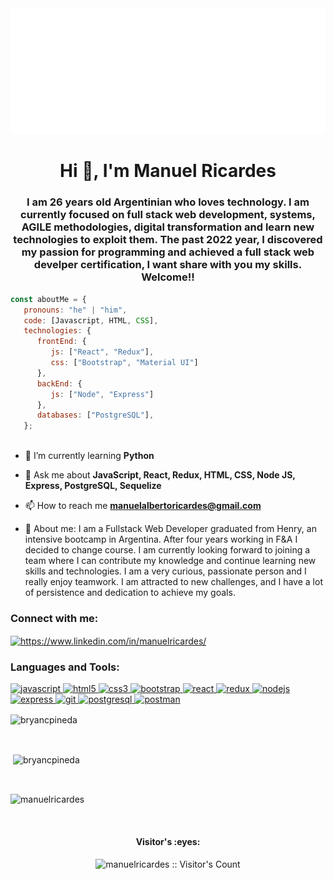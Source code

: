 
<img src="https://github.com/ManuelRicardes/Manuelricardes/blob/main/svg.svg" alt="hello world"/>


<h1 align="center">Hi 👋, I'm Manuel Ricardes</h1>


<h3 align="center">I am 26 years old Argentinian who loves technology. I am currently focused on full stack web development, systems, AGILE methodologies, digital transformation and learn new technologies to exploit them. The past 2022 year, I discovered my passion for programming and achieved a full stack web develper certification, I want share with you my skills. Welcome!!</h3>

```javascript
const aboutMe = {
   pronouns: "he" | "him",
   code: [Javascript, HTML, CSS],
   technologies: {
      frontEnd: {
         js: ["React", "Redux"],
         css: ["Bootstrap", "Material UI"]
      },
      backEnd: {
         js: ["Node", "Express"]
      },
      databases: ["PostgreSQL"],
   };
  
```
- 🌱 I’m currently learning **Python**

- 💬 Ask me about **JavaScript, React, Redux, HTML, CSS, Node JS, Express, PostgreSQL, Sequelize**

- 📫 How to reach me **manuelalbertoricardes@gmail.com**

- 📄 About me: I am a Fullstack Web Developer graduated from Henry, an intensive bootcamp in Argentina. After four years working in F&A I decided to change course. I am currently looking forward to joining a team where I can contribute my knowledge and continue learning new skills and technologies.
I am a very curious, passionate person and I really enjoy teamwork. I am attracted to new challenges, and I have a lot of persistence and dedication to achieve my goals.

<h3 align="left">Connect with me:</h3>
<p align="left">
<a href="https://www.linkedin.com/in/manuelricardes/" target="_blank"><img align="center" src="https://cdn.jsdelivr.net/npm/simple-icons@3.0.1/icons/linkedin.svg" alt="https://www.linkedin.com/in/manuelricardes/" height="30" width="40" /></a>
</p>

<h3 align="left">Languages and Tools:</h3>
<p align="left">  <a href="https://developer.mozilla.org/en-US/docs/Web/JavaScript" target="_blank"> <img src="https://upload.wikimedia.org/wikipedia/commons/thumb/9/99/Unofficial_JavaScript_logo_2.svg/1024px-Unofficial_JavaScript_logo_2.svg.png" alt="javascript" width="40" height="40"/> </a> 
<a href="https://www.w3.org/html/" target="_blank"> <img src="https://upload.wikimedia.org/wikipedia/commons/thumb/3/38/HTML5_Badge.svg/600px-HTML5_Badge.svg.png" alt="html5" width="40" height="40"/> </a>
<a href="https://www.w3schools.com/css/" target="_blank"> <img src="https://cdn4.iconfinder.com/data/icons/social-media-logos-6/512/121-css3-512.png" alt="css3" width="40" height="40"/> </a> 
<a href="https://getbootstrap.com" target="_blank"> <img src="https://upload.wikimedia.org/wikipedia/commons/thumb/b/b2/Bootstrap_logo.svg/1024px-Bootstrap_logo.svg.png" alt="bootstrap" width="40" height="40"/> </a> 
<a href="https://reactjs.org/" target="_blank"> <img src="https://seeklogo.com/images/R/react-logo-7B3CE81517-seeklogo.com.png" alt="react" width="40" height="40"/> </a> 
<a href="https://redux.js.org" target="_blank"> <img src="https://seeklogo.com/images/R/redux-logo-9CA6836C12-seeklogo.com.png" alt="redux" width="40" height="40"/> 
<a href="https://nodejs.org" target="_blank"> <img src="https://cdn.pixabay.com/photo/2015/04/23/17/41/node-js-736399_960_720.png" alt="nodejs" height="40"/> </a>
<a href="https://expressjs.com" target="_blank"> <img src="https://i.cloudup.com/zfY6lL7eFa-3000x3000.png" alt="express" height="40"/> </a> 
<a href="https://git-scm.com/" target="_blank"> <img src="https://www.vectorlogo.zone/logos/git-scm/git-scm-icon.svg" alt="git" width="40" height="40"/> </a> 
<a href="https://www.postgresql.org" target="_blank"> <img src="https://upload.wikimedia.org/wikipedia/commons/thumb/2/29/Postgresql_elephant.svg/1200px-Postgresql_elephant.svg.png" alt="postgresql" width="40" height="40"/> </a> 
<a href="https://postman.com" target="_blank"> <img src="https://www.vectorlogo.zone/logos/getpostman/getpostman-icon.svg" alt="postman" width="40" height="40"/> </a> 

</br>
<p><img align="center" src="https://github-readme-stats.vercel.app/api/top-langs?username=manuelricardes&show_icons=true&theme=dark&locale=en&layout=compact" alt="bryancpineda" /></p>
</br>
<p>&nbsp;<img align="center" src="https://github-readme-stats.vercel.app/api?username=manuelricardes&show_icons=true&theme=highcontrast&title_color=cfd147&locale=en" alt="bryancpineda" /></p>
</br>
<p><img align="center" src="https://github-readme-streak-stats.herokuapp.com?user=manuelricardes&theme=dark" alt="manuelricardes" /></p>



</br>
<h4 align="center">Visitor's :eyes:</h4>

<p align="center"><img src="https://profile-counter.glitch.me/{manuelricardes}/count.svg" alt="manuelricardes :: Visitor's Count" /></p>

<!--
**ManuelRicardes/ManuelRicardes** is a ✨ _special_ ✨ repository because its `README.md` (this file) appears on your GitHub profile.

Here are some ideas to get you started:

- 🔭 I’m currently working on ...
- 🌱 I’m currently learning ...
- 👯 I’m looking to collaborate on ...
- 🤔 I’m looking for help with ...
- 💬 Ask me about ...
- 📫 How to reach me: ...
- 😄 Pronouns: ...
- ⚡ Fun fact: ...
-->
